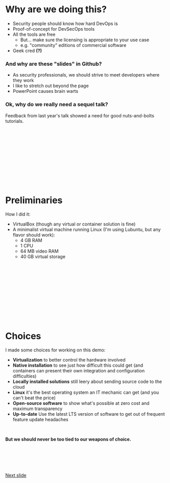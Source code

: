 # Why are we doing this?

* Security people should know how hard DevOps is
* Proof-of-concept for DevSecOps tools
* All the tools are free
  * But... make sure the licensing is appropriate to your use case 
  * e.g. "community" editions of commercial software
* Geek cred **(?)**

### And why are these "slides" in Github?

* As security professionals, we should strive to meet developers where they work
* I like to stretch out beyond the page
* PowerPoint causes brain warts

### Ok, why do we really need a sequel talk?

Feedback from last year's talk showed a need for good nuts-and-bolts tutorials.

<br /><br /><br /><br /><br /><br /><br /><br /><br /><br />

# Preliminaries

How I did it:

* VirtualBox (though any virtual or container solution is fine)
* A minimalist virtual machine running Linux (I'm using Lubuntu, but any flavor should work):
  * 4 GB RAM
  * 1 CPU
  * 64 MB video RAM
  * 40 GB virtual storage

<br /><br /><br /><br /><br /><br /><br /><br /><br /><br />

# Choices

I made some choices for working on this demo:
* **Virtualization** to better control the hardware involved
* **Native installation** to see just how difficult this could get (and containers can present their own integration and configuration difficulties)
* **Locally installed solutions** still leery about sending source code to the cloud
* **Linux** it's the best operating system an IT mechanic can get (and you can't beat the price)
* **Open-source software** to show what's possible at zero cost and maximum transparency
* **Up-to-date** Use the latest LTS version of software to get out of frequent feature update headaches

<br />

**But we should never be too tied to our weapons of choice.**

<br /><br /><br /><br />

[Next slide](review.md)
